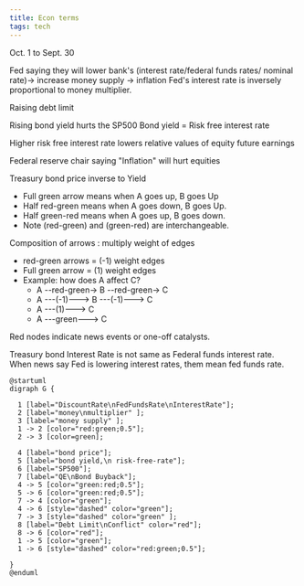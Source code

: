 ```yaml
---
title: Econ terms
tags: tech
---
```


Oct. 1 to Sept. 30

Fed saying they will lower bank's (interest rate/federal funds rates/ nominal rate)-> increase money supply -> inflation
Fed's interest rate is inversely proportional to money multiplier.


Raising debt limit

Rising bond yield hurts the SP500
Bond yield = Risk free interest rate

Higher risk free interest rate lowers relative values of equity future earnings

Federal reserve chair saying "Inflation" will hurt equities



Treasury bond price inverse to Yield

* Full green arrow means when A goes up, B goes Up
* Half red-green means  when A goes down, B goes Up.
* Half green-red means  when A goes up, B goes down.
* Note (red-green) and (green-red) are interchangeable.

Composition of arrows : multiply weight of edges 
 
* red-green arrows = (-1) weight edges 
* Full green arrow = (1) weight edges
* Example: how does A affect C?
  * A --red-green-> B --red-green-> C
  * A ---(-1)---> B ---(-1)---> C
  * A ---(1)---> C
  * A ---green---> C

Red nodes indicate news events or one-off catalysts.

Treasury bond Interest Rate is not same as Federal funds interest rate.
When news say Fed is lowering interest rates, them mean fed funds rate.

```plantuml
@startuml
digraph G {
   
  1 [label="DiscountRate\nFedFundsRate\nInterestRate"];
  2 [label="money\nmultiplier" ];
  3 [label="money supply" ];
  1 -> 2 [color="red:green;0.5"];
  2 -> 3 [color=green];
  
  4 [label="bond price"];
  5 [label="bond yield,\n risk-free-rate"];
  6 [label="SP500"];
  7 [label="QE\nBond Buyback"];
  4 -> 5 [color="green:red;0.5"];
  5 -> 6 [color="green:red;0.5"];
  7 -> 4 [color="green"];
  4 -> 6 [style="dashed" color="green"];
  7 -> 3 [style="dashed" color="green" ];
  8 [label="Debt Limit\nConflict" color="red"];
  8 -> 6 [color="red"];
  1 -> 5 [color="green"];
  1 -> 6 [style="dashed" color="red:green;0.5"];

}
@enduml
```
